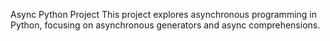 Async Python Project
This project explores asynchronous programming in Python, focusing on asynchronous generators and async comprehensions.
